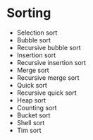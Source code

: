 # Sorting

- Selection sort
- Bubble sort
- Recursive bubble sort
- Insertion sort
- Recursive insertion sort
- Merge sort
- Recursive merge sort
- Quick sort
- Recursive quick sort
- Heap sort
- Counting sort
- Bucket sort
- Shell sort
- Tim sort
